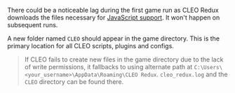 There could be a noticeable lag during the first game run as CLEO Redux downloads the files necessary for [JavaScript support](#javascript-support). It won't happen on subsequent runs.

A new folder named `CLEO` should appear in the game directory. This is the primary location for all CLEO scripts, plugins and configs.

> If CLEO fails to create new files in the game directory due to the lack of write permissions, it fallbacks to using alternate path at `C:\Users\<your_username>\AppData\Roaming\CLEO Redux`. `cleo_redux.log` and the `CLEO` directory can be found there.
